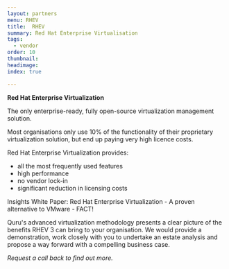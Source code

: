 ```yaml
---
layout: partners
menu: RHEV
title:  RHEV
summary: Red Hat Enterprise Virtualisation
tags:
  - vendor
order: 10
thumbnail:
headimage:
index: true

---
```

**Red Hat Enterprise Virtualization**

The only enterprise-ready, fully open-source virtualization management solution.

Most organisations only use 10% of the functionality of their proprietary virtualization solution, but end up paying very high licence costs.

Red Hat Enterprise Virtualization provides:

* all the most frequently used features
* high performance
* no vendor lock-in
* significant reduction in licensing costs

Insights White Paper: Red Hat Enterprise Virtualization - A proven alternative to VMware - FACT!

Quru's advanced virtualization methodology presents a clear picture of the benefits RHEV 3 can bring to your organisation. We would provide a demonstration, work closely with you to undertake an estate analysis and propose a way forward with a compelling business case.

*Request a call back to find out more.*
